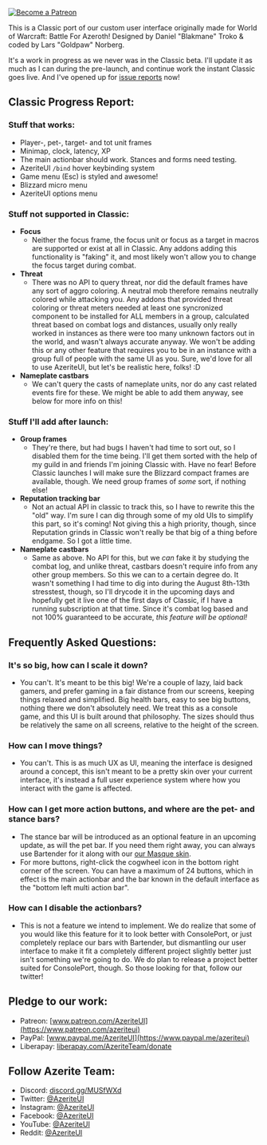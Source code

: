 [ ![Become a Patreon](http://azeriteui.com/img/social-media-buttons-patreon-small.jpg) ](https://www.patreon.com/AzeriteUI) 

This is a Classic port of our custom user interface originally made for World of Warcraft: Battle For Azeroth! Designed by Daniel "Blakmane" Troko & coded by Lars "Goldpaw" Norberg. 

It's a work in progress as we never was in the Classic beta. I'll update it as much as I can during the pre-launch, and continue work the instant Classic goes live. And I've opened up for [issue reports](https://github.com/AzeriteTeam/AzeriteUI_Classic/issues) now! 

## **Classic Progress Report:**  
### **Stuff that works:**  
* Player-, pet-, target- and tot unit frames
* Minimap, clock, latency, XP
* The main actionbar should work. Stances and forms need testing.
* AzeriteUI `/bind` hover keybinding system
* Game menu (Esc) is styled and awesome!
* Blizzard micro menu 
* AzeriteUI options menu 

### **Stuff not supported in Classic:**  
* **Focus**
  * Neither the focus frame, the focus unit or focus as a target in macros are supported or exist at all in Classic. Any addons adding this functionality is "faking" it, and most likely won't allow you to change the focus target during combat. 
* **Threat**
  * There was no API to query threat, nor did the default frames have any sort of aggro coloring. A neutral mob therefore remains neutrally colored while attacking you. Any addons that provided threat coloring or threat meters needed at least one syncronized component to be installed for ALL members in a group, calculated threat based on combat logs and distances, usually only really worked in instances as there were too many unknown factors out in the world, and wasn't always accurate anyway. We won't be adding this or any other feature that requires you to be in an instance with a group full of people with the same UI as you. Sure, we'd love for all to use AzeriteUI, but let's be realistic here, folks! :D   
* **Nameplate castbars**
  * We can't query the casts of nameplate units, nor do any cast related events fire for these. We might be able to add them anyway, see below for more info on this!

### **Stuff I'll add after launch:**  
* **Group frames**  
  * They're there, but had bugs I haven't had time to sort out, so I disabled them for the time being. I'll get them sorted with the help of my guild in and friends I'm joining Classic with. Have no fear! Before Classic launches I will make sure the Blizzard compact frames are available, though. We need group frames of _some_ sort, if nothing else! 
* **Reputation tracking bar**  
  * Not an actual API in classic to track this, so I have to rewrite this the "old" way. I'm sure I can dig through some of my old UIs to simplify this part, so it's coming! Not giving this a high priority, though, since Reputation grinds in Classic won't really be that big of a thing before endgame. So I got a little time.  
* **Nameplate castbars**  
  * Same as above. No API for this, but we _can_ fake it by studying the combat log, and unlike threat, castbars doesn't require info from any other group members. So this we can to a certain degree do. It wasn't something I had time to dig into during the August 8th-13th stresstest, though, so I'll drycode it in the upcoming days and hopefully get it live one of the first days of Classic, if I have a running subscription at that time. Since it's combat log based and not 100% guaranteed to be accurate, _this feature will be optional!_

## **Frequently Asked Questions:**  
### **It's so big, how can I scale it down?**  
* You can't. It's meant to be this big! We're a couple of lazy, laid back gamers, and prefer gaming in a fair distance from our screens, keeping things relaxed and simplified. Big health bars, easy to see big buttons, nothing there we don't absolutely need. We treat this as a console game, and this UI is built around that philosophy. The sizes should thus be relatively the same on all screens, relative to the height of the screen. 

### **How can I move things?**  
* You can't. This is as much UX as UI, meaning the interface is designed around a concept, this isn't meant to be a pretty skin over your current interface, it's instead a full user experience system where how you interact with the game is affected. 

### **How can I get more action buttons, and where are the pet- and stance bars?**  
* The stance bar will be introduced as an optional feature in an upcoming update, as will the pet bar. If you need them right away, you can always use Bartender for it along with our [our Masque skin](https://www.curseforge.com/wow/addons/masque-azerite). 
* For more buttons, right-click the cogwheel icon in the bottom right corner of the screen. You can have a maximum of 24 buttons, which in effect is the main actionbar and the bar known in the default interface as the "bottom left multi action bar". 

### **How can I disable the actionbars?**
* This is not a feature we intend to implement. We do realize that some of you would like this feature for it to look better with ConsolePort, or just completely replace our bars with Bartender, but dismantling our user interface to make it fit a completely different project slightly better just isn't something we're going to do. We do plan to release a project better suited for ConsolePort, though. So those looking for that, follow our twitter!

## **Pledge to our work:**  
* Patreon: [www.patreon.com/AzeriteUI](https://www.patreon.com/azeriteui)  
* PayPal: [www.paypal.me/AzeriteUI](https://www.paypal.me/azeriteui)  
* Liberapay: [liberapay.com/AzeriteTeam/donate](https://liberapay.com/AzeriteTeam/donate)

## **Follow Azerite Team:**  
* Discord: [discord.gg/MUSfWXd](https://discord.gg/MUSfWXd)  
* Twitter: [@AzeriteUI](https://twitter.com/azeriteui)  
* Instagram: [@AzeriteUI](https://instagram.com/azeriteui/)  
* Facebook: [@AzeriteUI](https://www.facebook.com/azeriteui/)  
* YouTube: [@AzeriteUI](https://www.youtube.com/azeriteui)  
* Reddit: [@AzeriteUI](https://www.reddit.com/r/azeriteui/)  
